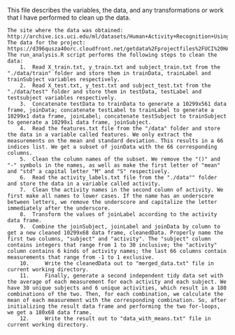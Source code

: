 This file describes the variables, the data, and any transformations or work that I have performed to clean up the data.

    The site where the data was obtained:
    http://archive.ics.uci.edu/ml/datasets/Human+Activity+Recognition+Using+Smartphones
    The data for the project:
    https://d396qusza40orc.cloudfront.net/getdata%2Fprojectfiles%2FUCI%20HAR%20Dataset.zip
    The run_analysis.R script performs the following steps to clean the data:
        1.	Read X_train.txt, y_train.txt and subject_train.txt from the "./data/train" folder and store them in trainData, trainLabel and trainSubject variables respectively.
        2.	Read X_test.txt, y_test.txt and subject_test.txt from the "./data/test" folder and store them in testData, testLabel and testsubject variables respectively.
        3.	Concatenate testData to trainData to generate a 10299x561 data frame, joinData; concatenate testLabel to trainLabel to generate a 10299x1 data frame, joinLabel; concatenate testSubject to trainSubject to generate a 10299x1 data frame, joinSubject.
        4.	Read the features.txt file from the "/data" folder and store the data in a variable called features. We only extract the measurements on the mean and standard deviation. This results in a 66 indices list. We get a subset of joinData with the 66 corresponding columns.
        5.	Clean the column names of the subset. We remove the "()" and "-" symbols in the names, as well as make the first letter of "mean" and "std" a capital letter "M" and "S" respectively.
        6. 	Read the activity_labels.txt file from the "./data"" folder and store the data in a variable called activity.
        7. 	Clean the activity names in the second column of activity. We first make all names to lower cases. If the name has an underscore between letters, we remove the underscore and capitalize the letter immediately after the underscore.
        8. 	Transform the values of joinLabel according to the activity data frame.
        9. 	Combine the joinSubject, joinLabel and joinData by column to get a new cleaned 10299x68 data frame, cleanedData. Properly name the first two columns, "subject" and "activity". The "subject" column contains integers that range from 1 to 30 inclusive; the "activity" column contains 6 kinds of activity names; the last 66 columns contain measurements that range from -1 to 1 exclusive.
        10. 	Write the cleanedData out to "merged_data.txt" file in current working directory.
        11. 	Finally, generate a second independent tidy data set with the average of each measurement for each activity and each subject. We have 30 unique subjects and 6 unique activities, which result in a 180 combinations of the two. Then, for each combination, we calculate the mean of each measurement with the corresponding combination. So, after initializing the result data frame and performing the two for-loops, we get a 180x68 data frame.
        12. 	Write the result out to "data_with_means.txt" file in current working directory.
